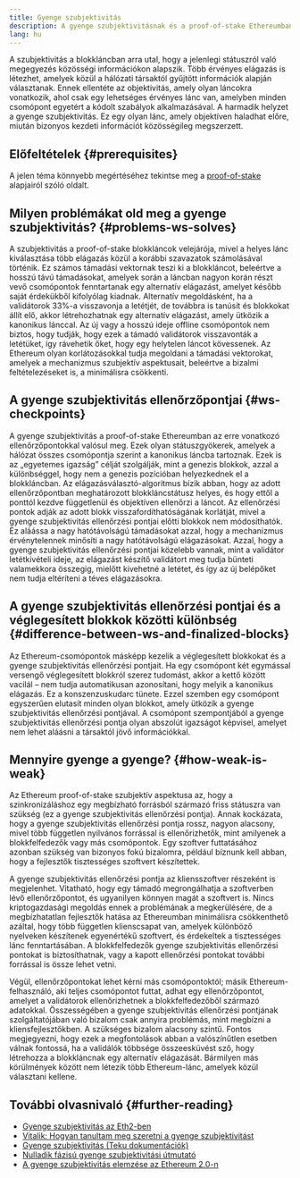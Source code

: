 ```yaml
---
title: Gyenge szubjektivitás
description: A gyenge szubjektivitásnak és a proof-of-stake Ethereumban elfoglalt szerepének bemutatása.
lang: hu
---
```


A szubjektivitás a blokkláncban arra utal, hogy a jelenlegi státuszról való megegyezés közösségi információkon alapszik. Több érvényes elágazás is létezhet, amelyek közül a hálózati társaktól gyűjtött információk alapján választanak. Ennek ellentéte az objektivitás, amely olyan láncokra vonatkozik, ahol csak egy lehetséges érvényes lánc van, amelyben minden csomópont egyetért a kódolt szabályok alkalmazásával. A harmadik helyzet a gyenge szubjektivitás. Ez egy olyan lánc, amely objektíven haladhat előre, miután bizonyos kezdeti információt közösségileg megszerzett.

## Előfeltételek {#prerequisites}

A jelen téma könnyebb megértéséhez tekintse meg a [proof-of-stake](/developers/docs/consensus-mechanisms/pos/) alapjairól szóló oldalt.

## Milyen problémákat old meg a gyenge szubjektivitás? {#problems-ws-solves}

A szubjektivitás a proof-of-stake blokkláncok velejárója, mivel a helyes lánc kiválasztása több elágazás közül a korábbi szavazatok számolásával történik. Ez számos támadási vektornak teszi ki a blokkláncot, beleértve a hosszú távú támadásokat, amelyek során a láncban nagyon korán részt vevő csomópontok fenntartanak egy alternatív elágazást, amelyet később saját érdekükből kifolyólag kiadnak. Alternatív megoldásként, ha a validátorok 33%-a visszavonja a letétjét, de továbbra is tanúsít és blokkokat állít elő, akkor létrehozhatnak egy alternatív elágazást, amely ütközik a kanonikus lánccal. Az új vagy a hosszú ideje offline csomópontok nem biztos, hogy tudják, hogy ezek a támadó validátorok visszavonták a letétüket, így rávehetik őket, hogy egy helytelen láncot kövessenek. Az Ethereum olyan korlátozásokkal tudja megoldani a támadási vektorokat, amelyek a mechanizmus szubjektív aspektusait, beleértve a bizalmi feltételezéseket is, a minimálisra csökkenti.

## A gyenge szubjektivitás ellenőrzőpontjai {#ws-checkpoints}

A gyenge szubjektivitás a proof-of-stake Ethereumban az erre vonatkozó ellenőrzőpontokkal valósul meg. Ezek olyan státuszgyökerek, amelyek a hálózat összes csomópontja szerint a kanonikus láncba tartoznak. Ezek is az „egyetemes igazság” célját szolgálják, mint a genezis blokkok, azzal a különbséggel, hogy nem a genezis pozícióban helyezkednek el a blokkláncban. Az elágazásválasztó-algoritmus bízik abban, hogy az adott ellenőrzőpontban meghatározott blokkláncstátusz helyes, és hogy ettől a ponttól kezdve függetlenül és objektíven ellenőrzi a láncot. Az ellenőrzési pontok adják az adott blokk visszafordíthatóságának korlátját, mivel a gyenge szubjektivitás ellenőrzési pontjai előtti blokkok nem módosíthatók. Ez aláássa a nagy hatótávolságú támadásokat azzal, hogy a mechanizmus érvénytelennek minősíti a nagy hatótávolságú elágazásokat. Azzal, hogy a gyenge szubjektivitás ellenőrzési pontjai közelebb vannak, mint a validátor letétkivételi ideje, az elágazást készítő validátort meg tudja bünteti valamekkora összegig, mielőtt kivehetné a letétet, és így az új belépőket nem tudja eltéríteni a téves elágazásokra.

## A gyenge szubjektivitás ellenőrzési pontjai és a véglegesített blokkok közötti különbség {#difference-between-ws-and-finalized-blocks}

Az Ethereum-csomópontok másképp kezelik a véglegesített blokkokat és a gyenge szubjektivitás ellenőrzési pontjait. Ha egy csomópont két egymással versengő véglegesített blokkról szerez tudomást, akkor a kettő között vacilál – nem tudja automatikusan azonosítani, hogy melyik a kanonikus elágazás. Ez a konszenzuskudarc tünete. Ezzel szemben egy csomópont egyszerűen elutasít minden olyan blokkot, amely ütközik a gyenge szubjektivitás ellenőrzési pontjával. A csomópont szempontjából a gyenge szubjektivitás ellenőrzési pontja olyan abszolút igazságot képvisel, amelyet nem lehet aláásni a társaktól jövő információkkal.

## Mennyire gyenge a gyenge? {#how-weak-is-weak}

Az Ethereum proof-of-stake szubjektív aspektusa az, hogy a szinkronizáláshoz egy megbízható forrásból származó friss státuszra van szükség (ez a gyenge szubjektivitás ellenőrzési pontja). Annak kockázata, hogy a gyenge szubjektivitás ellenőrzési pontja rossz, nagyon alacsony, mivel több független nyilvános forrással is ellenőrizhetők, mint amilyenek a blokkfelfedezők vagy más csomópontok. Egy szoftver futtatásához azonban szükség van bizonyos fokú bizalomra, például bíznunk kell abban, hogy a fejlesztők tisztességes szoftvert készítettek.

A gyenge szubjektivitás ellenőrzési pontja az kliensszoftver részeként is megjelenhet. Vitatható, hogy egy támadó megrongálhatja a szoftverben lévő ellenőrzőpontot, és ugyanilyen könnyen magát a szoftvert is. Nincs kriptogazdasági megoldás ennek a problémának a megkerülésére, de a megbízhatatlan fejlesztők hatása az Ethereumban minimálisra csökkenthető azáltal, hogy több független klienscsapat van, amelyek különböző nyelveken készítenek egyenértékű szoftvert, és érdekeltek a tisztességes lánc fenntartásában. A blokkfelfedezők gyenge szubjektivitás ellenőrzési pontokat is biztosíthatnak, vagy a kapott ellenőrzési pontokat további forrással is össze lehet vetni.

Végül, ellenőrzőpontokat lehet kérni más csomópontoktól; másik Ethereum-felhasználó, aki teljes csomópontot futtat, adhat egy ellenőrzőpontot, amelyet a validátorok ellenőrizhetnek a blokkfelfedezőből származó adatokkal. Összességében a gyenge szubjektivitás ellenőrzési pontjának szolgáltatójában való bizalom csak annyira problémás, mint megbízni a kliensfejlesztőkben. A szükséges bizalom alacsony szintű. Fontos megjegyezni, hogy ezek a megfontolások abban a valószínűtlen esetben válnak fontossá, ha a validálók többsége összeesküvést sző, hogy létrehozza a blokkláncnak egy alternatív elágazását. Bármilyen más körülmények között nem létezik több Ethereum-lánc, amelyek közül választani kellene.

## További olvasnivaló {#further-reading}

- [Gyenge szubjektivitás az Eth2-ben](https://notes.ethereum.org/@adiasg/weak-subjectvity-eth2)
- [Vitalik: Hogyan tanultam meg szeretni a gyenge szubjektivitást](https://blog.ethereum.org/2014/11/25/proof-stake-learned-love-weak-subjectivity/)
- [Gyenge szubjektivitás (Teku dokumentációk)](https://docs.teku.consensys.net/en/latest/Concepts/Weak-Subjectivity/)
- [Nulladik fázisú gyenge szubjektivitási útmutató](https://github.com/ethereum/consensus-specs/blob/dev/specs/phase0/weak-subjectivity.md)
- [A gyenge szubjektivitás elemzése az Ethereum 2.0-n](https://github.com/runtimeverification/beacon-chain-verification/blob/master/weak-subjectivity/weak-subjectivity-analysis.pdf)

